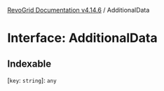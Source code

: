 [RevoGrid Documentation v4.14.6](README.md) / AdditionalData

# Interface: AdditionalData

## Indexable

 \[`key`: `string`\]: `any`
